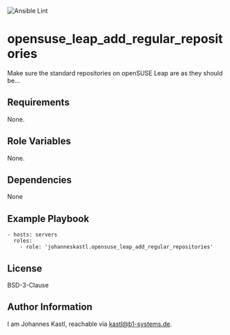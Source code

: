 ![Ansible Lint](https://github.com/johanneskastl/ansible-role-opensuse_leap_add_regular_repositories/workflows/Ansible%20Lint/badge.svg)

opensuse_leap_add_regular_repositories
=========

Make sure the standard repositories on openSUSE Leap are as they should be...

Requirements
------------

None.

Role Variables
--------------

None.

Dependencies
------------

None

Example Playbook
----------------

    - hosts: servers
      roles:
        - role: 'johanneskastl.opensuse_leap_add_regular_repositories'

License
-------

BSD-3-Clause

Author Information
------------------

I am Johannes Kastl, reachable via kastl@b1-systems.de.
